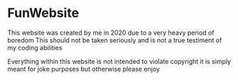 # FunWebsite
This website was created by me in 2020 due to a very heavy period of boredom
This should not be taken seriously and is not a true testiment of my coding abilities

Everything within this website is not intended to violate copyright it is simply meant for joke purposes but otherwise please enjoy
